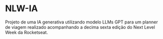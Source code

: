 # NLW-IA
Projeto de uma IA generativa utilizando modelo LLMs GPT para um planner de viagem realizado acompanhando a decima sexta edição do Next Level Week da Rocketseat.
